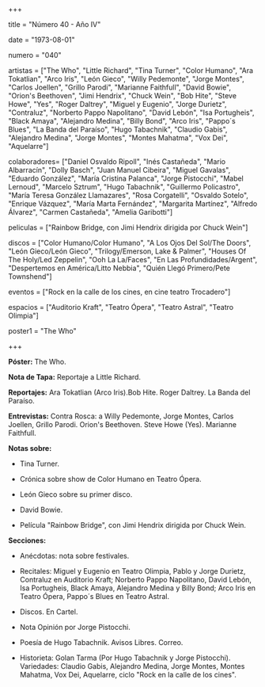+++

title = "Número 40 - Año IV"

date = "1973-08-01"

numero = "040"

artistas = ["The Who", "Little Richard", "Tina Turner", "Color Humano", "Ara Tokatlian", "Arco Iris", "León Gieco", "Willy Pedemonte", "Jorge Montes", "Carlos Joellen", "Grillo Parodi", "Marianne Faithfull", "David Bowie", "Orion's Beethoven", "Jimi Hendrix", "Chuck Wein", "Bob Hite", "Steve Howe", "Yes", "Roger Daltrey", "Miguel y Eugenio", "Jorge Durietz", "Contraluz", "Norberto Pappo Napolitano", "David Lebón", "Isa Portugheis", "Black Amaya", "Alejandro Medina", "Billy Bond", "Arco Iris", "Pappo´s Blues", "La Banda del Paraíso", "Hugo Tabachnik", "Claudio Gabis", "Alejandro Medina", "Jorge Montes", "Montes Mahatma", "Vox Dei", "Aquelarre"]

colaboradores= ["Daniel Osvaldo Ripoll", "Inés Castañeda", "Mario Albarracín", "Dolly Basch", "Juan Manuel Cibeira", "Miguel Gavalas", "Eduardo González", "María Cristina Palanca", "Jorge Pistocchi", "Mabel Lernoud", "Marcelo Sztrum", "Hugo Tabachnik", "Guillermo Policastro", "María Teresa González Llamazares", "Rosa Corgatelli", "Osvaldo Sotelo", "Enrique Vázquez", "María Marta Fernández", "Margarita Martínez", "Alfredo Álvarez", "Carmen Castañeda", "Amelia Garibotti"]

peliculas = ["Rainbow Bridge, con Jimi Hendrix dirigida por Chuck Wein"]

discos = ["Color Humano/Color Humano", "A Los Ojos Del Sol/The Doors", "León Gieco/León Gieco", "Trilogy/Emerson, Lake & Palmer", "Houses Of The Holy/Led Zeppelin", "Ooh La La/Faces", "En Las Profundidades/Argent", "Despertemos en América/Litto Nebbia", "Quién Llegó Primero/Pete Townshend"]

eventos = ["Rock en la calle de los cines, en cine teatro Trocadero"]

espacios = ["Auditorio Kraft", "Teatro Ópera", "Teatro Astral", "Teatro Olimpia"]

poster1 = "The Who"


+++

**Póster:** The Who. 

**Nota de Tapa:** Reportaje a Little Richard.

**Reportajes:** Ara Tokatlian (Arco Iris).Bob Hite. Roger Daltrey. La Banda del Paraíso. 

**Entrevistas:** Contra Rosca: a Willy Pedemonte, Jorge Montes, Carlos Joellen, Grillo Parodi. Orion's Beethoven. Steve Howe (Yes). Marianne Faithfull.

**Notas sobre:**

- Tina Turner.

- Crónica sobre show de Color Humano en Teatro Ópera.

- León Gieco sobre su primer disco. 

- David Bowie. 

- Película "Rainbow Bridge", con Jimi Hendrix dirigida por Chuck Wein.


**Secciones:**

- Anécdotas: nota sobre festivales.

- Recitales: Miguel y Eugenio en Teatro Olimpia, Pablo y Jorge Durietz, Contraluz en Auditorio Kraft; Norberto Pappo Napolitano, David Lebón, Isa Portugheis, Black Amaya, Alejandro Medina y Billy Bond; Arco Iris en Teatro Ópera, Pappo´s Blues en Teatro Astral.

- Discos. En Cartel.

- Nota Opinión por Jorge Pistocchi. 

- Poesía de Hugo Tabachnik. Avisos Libres. Correo. 

- Historieta: Golan Tarma (Por Hugo Tabachnik y Jorge Pistocchi). Variedades: Claudio Gabis, Alejandro Medina, Jorge Montes, Montes Mahatma, Vox Dei, Aquelarre, ciclo "Rock en la calle de los cines". 
